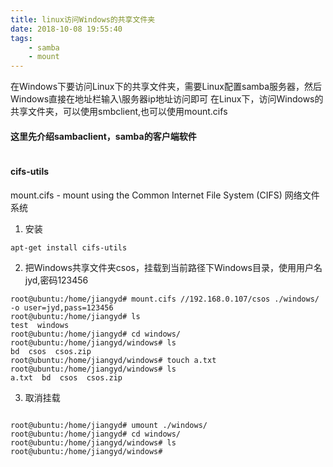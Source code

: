 ```yaml
---
title: linux访问Windows的共享文件夹
date: 2018-10-08 19:55:40
tags:
	- samba
	- mount
---
```


在Windows下要访问Linux下的共享文件夹，需要Linux配置samba服务器，然后Windows直接在地址栏输入\\服务器ip地址访问即可
在Linux下，访问Windows的共享文件夹，可以使用smbclient,也可以使用mount.cifs

#### 这里先介绍sambaclient，samba的客户端软件

```

```


#### cifs-utils 
 mount.cifs - mount using the Common Internet File System (CIFS)  网络文件系统

 1. 安装

 ```
 apt-get install cifs-utils
 ```

 2. 把Windows共享文件夹csos，挂载到当前路径下Windows目录，使用用户名jyd,密码123456

 ```
root@ubuntu:/home/jiangyd# mount.cifs //192.168.0.107/csos ./windows/ -o user=jyd,pass=123456
root@ubuntu:/home/jiangyd# ls
test  windows
root@ubuntu:/home/jiangyd# cd windows/
root@ubuntu:/home/jiangyd/windows# ls
bd  csos  csos.zip
root@ubuntu:/home/jiangyd/windows# touch a.txt
root@ubuntu:/home/jiangyd/windows# ls
a.txt  bd  csos  csos.zip
 ```

 3. 取消挂载

 ```

root@ubuntu:/home/jiangyd# umount ./windows/
root@ubuntu:/home/jiangyd# cd windows/
root@ubuntu:/home/jiangyd/windows# ls
root@ubuntu:/home/jiangyd/windows# 
 ```